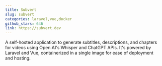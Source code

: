 ```yaml
---
title: Subvert
slug: subvert
categories: laravel,vue,docker
github_stars: 646
link: https://subvert.dev
---
```


A self-hosted application to generate subtitles, descriptions, and chapters for videos using Open AI's Whisper and ChatGPT APIs. It's powered by Laravel and Vue, containerized in a single image for ease of deployment and hosting.